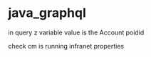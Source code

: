 # java_graphql

  in query  z variable   value is the Account poidid
  
  
  check cm is running 
  infranet properties
  
